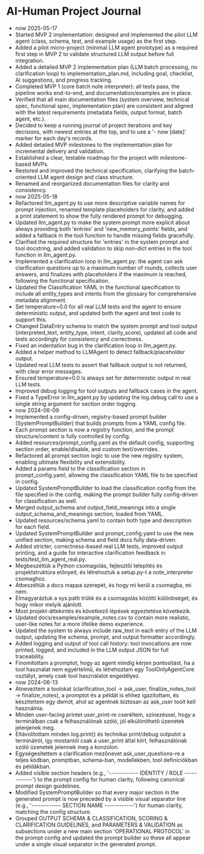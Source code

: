 # AI-Human Project Journal

- now 2025-05-17
- Started MVP 2 implementation: designed and implemented the pilot LLM agent (class, schema, test, and example usage) as the first step.
- Added a pilot micro-project (minimal LLM agent prototype) as a required first step in MVP 2 to validate structured LLM output before full integration.
- Added a detailed MVP 2 implementation plan (LLM batch processing, no clarification loop) to implementation_plan.md, including goal, checklist, AI suggestions, and progress tracking.
- Completed MVP 1 (core batch note interpreter): all tests pass, the pipeline works end-to-end, and documentation/examples are in place.
- Verified that all main documentation files (system overview, technical spec, functional spec, implementation plan) are consistent and aligned with the latest requirements (metadata fields, output format, batch agent, etc.).
- Decided to keep a running journal of project iterations and key decisions, with newest entries at the top, and to use a '- now [date]' marker for each day's records.
- Added detailed MVP milestones to the implementation plan for incremental delivery and validation.
- Established a clear, testable roadmap for the project with milestone-based MVPs.
- Restored and improved the technical specification, clarifying the batch-oriented LLM agent design and class structure.
- Renamed and reorganized documentation files for clarity and consistency.
- now 2025-05-18
- Refactored llm_agent.py to use more descriptive variable names for prompt injection, renamed template placeholders for clarity, and added a print statement to show the fully rendered prompt for debugging.
- Updated llm_agent.py to make the system prompt more explicit about always providing both 'entries' and 'new_memory_points' fields, and added a fallback in the tool function to handle missing fields gracefully.
- Clarified the required structure for 'entries' in the system prompt and tool docstring, and added validation to skip non-dict entries in the tool function in llm_agent.py.
- Implemented a clarification loop in llm_agent.py: the agent can ask clarification questions up to a maximum number of rounds, collects user answers, and finalizes with placeholders if the maximum is reached, following the functional specification.
- Updated the Classification YAML in the functional specification to include all entity_types and intents from the glossary for comprehensive metadata alignment.
- Set temperature=0.0 for all real LLM tests and the agent to ensure deterministic output, and updated both the agent and test code to support this.
- Changed DataEntry schema to match the system prompt and tool output (interpreted_text, entity_type, intent, clarity_score), updated all code and tests accordingly for consistency and correctness.
- Fixed an indentation bug in the clarification loop in llm_agent.py.
- Added a helper method to LLMAgent to detect fallback/placeholder output.
- Updated real LLM tests to assert that fallback output is not returned, with clear error messages.
- Ensured temperature=0.0 is always set for deterministic output in real LLM tests.
- Improved debug logging for tool outputs and fallback cases in the agent.
- Fixed a TypeError in llm_agent.py by updating the log.debug call to use a single string argument for section order logging.
- now 2024-06-09
- Implemented a config-driven, registry-based prompt builder (SystemPromptBuilder) that builds prompts from a YAML config file.
- Each prompt section is now a registry function, and the prompt structure/content is fully controlled by config.
- Added resources/prompt_config.yaml as the default config, supporting section order, enable/disable, and custom text/overrides.
- Refactored all prompt section logic to use the new registry system, enabling ultimate flexibility and extensibility.
- Added a params field to the classification section in prompt_config.yaml, allowing the classification YAML file to be specified in config.
- Updated SystemPromptBuilder to load the classification config from the file specified in the config, making the prompt builder fully config-driven for classification as well.
- Merged output_schema and output_field_meanings into a single output_schema_and_meanings section, loaded from YAML.
- Updated resources/schema.yaml to contain both type and description for each field.
- Updated SystemPromptBuilder and prompt_config.yaml to use the new unified section, making schema and field docs fully data-driven.
- Added stricter, correctness-based real LLM tests, improved output printing, and a guide for interactive clarification feedback in tests/test_llm_agent_real.py.
- Megbeszéltük a Python csomagolás, fejlesztői telepítés és projektstruktúra előnyeit, és létrehoztuk a setup.py-t a note_interpreter csomaghoz.
- Átbeszéltük a docs mappa szerepét, és hogy mi kerül a csomagba, mi nem.
- Elmagyaráztuk a sys.path trükk és a csomagolás közötti különbséget, és hogy mikor melyik ajánlott.
- Most projekt-áttekintés és következő lépések egyeztetése következik.
- Updated docs/examples/example_notes.csv to contain more realistic, user-like notes for a more lifelike demo experience.
- Updated the system to always include raw_text in each entry of the LLM output, updating the schema, prompt, and output formatter accordingly.
- Added logging and output of tool call history: tool invocations are now printed, logged, and included in the LLM output JSON for full traceability.
- Finomítottam a promptot, hogy az agent mindig kérjen pontosítást, ha a tool használat nem egyértelmű, és létrehoztam egy ToolOnlyAgentCore osztályt, amely csak tool használatot engedélyez.
- now 2024-06-13
- Átneveztem a toolokat (clarification_tool -> ask_user, finalize_notes_tool -> finalize_notes), a promptot és a példát is ehhez igazítottam, és készítettem egy demót, ahol az agentnek biztosan az ask_user toolt kell használnia.
- Minden user-facing printet user_print-re cseréltem, színezéssel, hogy a terminálban csak a felhasználónak szóló, jól elkülöníthető üzenetek jelenjenek meg.
- Eltávolítottam minden log.print() és technikai print/debug outputot a terminálról, így mostantól csak a user_print által kiírt, felhasználónak szóló üzenetek jelennek meg a konzolon.
- Egységesítettem a clarification mezőnevet ask_user_questions-re a teljes kódban, promptban, schema-ban, modellekben, tool definíciókban és példákban.
- Added visible section headers (e.g., '------------ IDENTITY / ROLE ------------') to the prompt config for human clarity, following canonical prompt design guidelines.
- Modified SystemPromptBuilder so that every major section in the generated prompt is now preceded by a visible visual separator line (e.g., '------------ SECTION NAME ------------') for human clarity, matching the config structure.
- Grouped OUTPUT SCHEMA & CLASSIFICATION, SCORING & CLARIFICATION GUIDELINES, and PARAMETERS & VALIDATION as subsections under a new main section 'OPERATIONAL PROTOCOL' in the prompt config and updated the prompt builder so these all appear under a single visual separator in the generated prompt.

